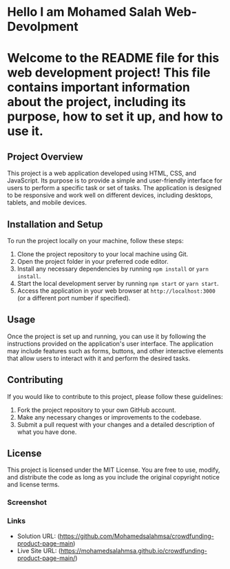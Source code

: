 # Hello I am Mohamed Salah Web-Devolpment

# Welcome to the README file for this web development project! This file contains important information about the    project, including its purpose, how to set it up, and how to use it.

## Project Overview

This project is a web application developed using HTML, CSS, and JavaScript. Its purpose is to provide a simple and user-friendly interface for users to perform a specific task or set of tasks. The application is designed to be responsive and work well on different devices, including desktops, tablets, and mobile devices.

## Installation and Setup

To run the project locally on your machine, follow these steps:

1. Clone the project repository to your local machine using Git.
2. Open the project folder in your preferred code editor.
3. Install any necessary dependencies by running `npm install` or `yarn install`.
4. Start the local development server by running `npm start` or `yarn start`.
5. Access the application in your web browser at `http://localhost:3000` (or a different port number if specified).

## Usage

Once the project is set up and running, you can use it by following the instructions provided on the application's user interface. The application may include features such as forms, buttons, and other interactive elements that allow users to interact with it and perform the desired tasks.

## Contributing

If you would like to contribute to this project, please follow these guidelines:

1. Fork the project repository to your own GitHub account.
2. Make any necessary changes or improvements to the codebase.
3. Submit a pull request with your changes and a detailed description of what you have done.

## License

This project is licensed under the MIT License. You are free to use, modify, and distribute the code as long as you include the original copyright notice and license terms.


### Screenshot






### Links

- Solution URL: (https://github.com/Mohamedsalahmsa/crowdfunding-product-page-main)
- Live Site URL: (https://mohamedsalahmsa.github.io/crowdfunding-product-page-main/)

